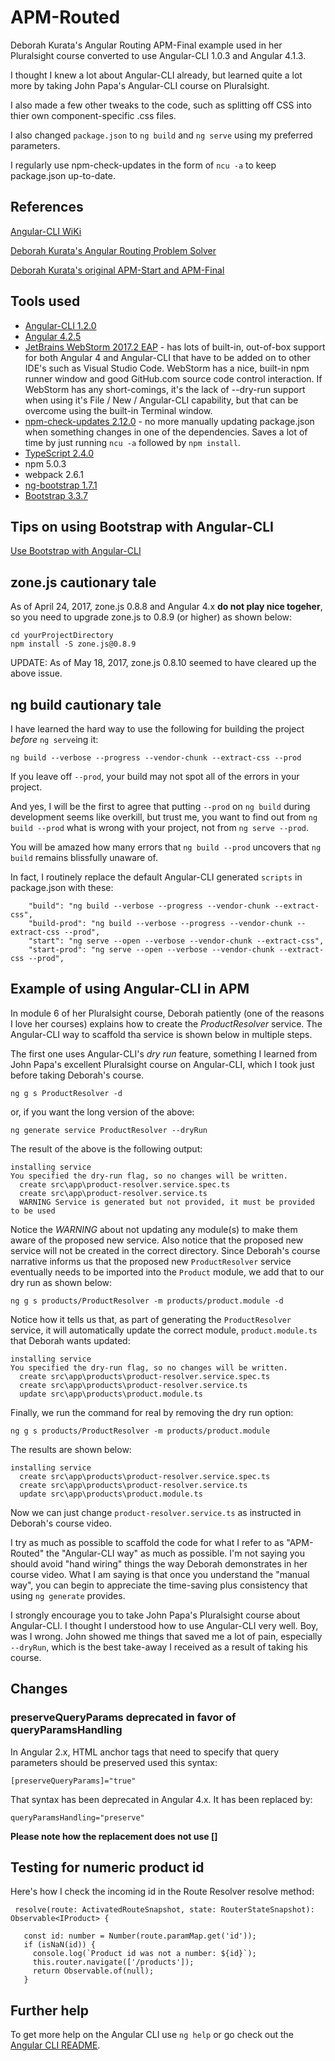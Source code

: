 # APM-Routed

Deborah Kurata's Angular Routing APM-Final example used in her Pluralsight course converted to use Angular-CLI 1.0.3 and Angular 4.1.3.

I thought I knew a lot about Angular-CLI already, but learned quite a lot more by taking John Papa's Angular-CLI course on Pluralsight.

I also made a few other tweaks to the code, such as splitting off CSS into thier own component-specific .css files.

I also changed `package.json` to `ng build` and `ng serve` using my preferred parameters.

I regularly use npm-check-updates in the form of `ncu -a` to keep package.json up-to-date.

## References

[Angular-CLI WiKi](https://github.com/angular/angular-cli/wiki)

[Deborah Kurata's Angular Routing Problem Solver](http://blogs.msmvps.com/deborahk/angular-routing-problem-solver/)

[Deborah Kurata's original APM-Start and APM-Final](https://github.com/DeborahK/Angular-Routing)

## Tools used

* [Angular-CLI 1.2.0](https://github.com/angular/angular-cli/wiki)
* [Angular 4.2.5](http://angular.io)
* [JetBrains WebStorm 2017.2 EAP](https://www.jetbrains.com/webstorm/) - has lots of built-in, out-of-box support for both Angular 4 and Angular-CLI that have to be added on to other IDE's such as Visual Studio Code.  WebStorm has a nice, built-in npm runner window and good GitHub.com source code control interaction.  If WebStorm has any short-comings, it's the lack of --dry-run support when using it's File / New / Angular-CLI capability, but that can be overcome using the built-in Terminal window.
* [npm-check-updates 2.12.0](https://www.npmjs.com/package/npm-check-updates) - no more manually updating package.json when something changes in one of the dependencies.  Saves a lot of time by just running `ncu -a` followed by `npm install`.
* [TypeScript 2.4.0](https://www.npmjs.com/package/typescript)
* npm 5.0.3
* webpack 2.6.1
* [ng-bootstrap 1.7.1](https://ng-bootstrap.github.io/)
* [Bootstrap 3.3.7](http://getbootstrap.com/)

## Tips on using Bootstrap with Angular-CLI
 
 [Use Bootstrap with Angular-CLI](https://github.com/angular/angular-cli/wiki/stories-include-bootstrap)

## zone.js cautionary tale
As of April 24, 2017, zone.js 0.8.8 and Angular 4.x __do not play nice togeher__, so you need to upgrade zone.js to 0.8.9 (or higher) as shown below:
```
cd yourProjectDirectory
npm install -S zone.js@0.8.9
```

UPDATE: As of May 18, 2017, zone.js 0.8.10 seemed to have cleared up the above issue.

## ng build cautionary tale

I have learned the hard way to use the following for building the project _before_ `ng serve`ing it:

```
ng build --verbose --progress --vendor-chunk --extract-css --prod
```


If you leave off `--prod`, your build may not spot all of the errors in your project.  

And yes, I will be the first to agree that putting `--prod` on `ng build` during development seems like overkill, but trust me, you want to find out from `ng build --prod` what is wrong with your project, not from `ng serve --prod`.

You will be amazed how many errors that `ng build --prod` uncovers that `ng build` remains blissfully unaware of.
 
In fact, I routinely replace the default Angular-CLI generated `scripts` in package.json with these:
```
    "build": "ng build --verbose --progress --vendor-chunk --extract-css",
    "build-prod": "ng build --verbose --progress --vendor-chunk --extract-css --prod",
    "start": "ng serve --open --verbose --vendor-chunk --extract-css",
    "start-prod": "ng serve --open --verbose --vendor-chunk --extract-css --prod",
```

## Example of using Angular-CLI in APM

In module 6 of her Pluralsight course, Deborah patiently (one of the reasons I love her courses) explains how to create the _ProductResolver_ service.
The Angular-CLI way to scaffold tha service is shown below in multiple steps.  

The first one uses Angular-CLI's _dry run_ feature, something I learned from John Papa's excellent Pluralsight course on Angular-CLI, which I took just before taking Deborah's course.

`ng g s ProductResolver -d`

or, if you want the long version of the above:

`ng generate service ProductResolver --dryRun`

The result of the above is the following output:

```
installing service
You specified the dry-run flag, so no changes will be written.
  create src\app\product-resolver.service.spec.ts
  create src\app\product-resolver.service.ts
  WARNING Service is generated but not provided, it must be provided to be used
```

Notice the _WARNING_ about not updating any module(s) to make them aware of the proposed new service.
Also notice that the proposed new service will not be created in the correct directory.
Since Deborah's course narrative informs us that the proposed new `ProductResolver` service eventually needs to be imported into the `Product` module,
we add that to our dry run as shown below:

`ng g s products/ProductResolver -m products/product.module -d`


Notice how it tells us that, as part of generating the `ProductResolver` service, it will automatically update the correct module, `product.module.ts` that Deborah wants updated:
```
installing service
You specified the dry-run flag, so no changes will be written.
  create src\app\products\product-resolver.service.spec.ts
  create src\app\products\product-resolver.service.ts
  update src\app\products\product.module.ts
```


Finally, we run the command for real by removing the dry run option:

`ng g s products/ProductResolver -m products/product.module`

The results are shown below:

```
installing service
  create src\app\products\product-resolver.service.spec.ts
  create src\app\products\product-resolver.service.ts
  update src\app\products\product.module.ts
```

Now we can just change `product-resolver.service.ts` as instructed in Deborah's course video.

I try as much as possible to scaffold the code for what I refer to as "APM-Routed" the "Angular-CLI way" as much as possible.
I'm not saying you should avoid "hand wiring" things the way Deborah demonstrates in her course video.
What I am saying is that once you understand the "manual way", you can begin to appreciate the time-saving plus consistency that using `ng generate` provides.

I strongly encourage you to take John Papa's Pluralsight course about Angular-CLI. 
I thought I understood how to use Angular-CLI very well.
Boy, was I wrong.
John showed me things that saved me a lot of pain, especially `--dryRun`, which is the best take-away I received as a result of taking his course.


## Changes

### preserveQueryParams deprecated in favor of queryParamsHandling

In Angular 2.x, HTML anchor tags that need to specify that query parameters should be preserved used this syntax: 

`[preserveQueryParams]="true"` 

That syntax has been deprecated in Angular 4.x.  It has been replaced by:
 
 `queryParamsHandling="preserve"`
 
 __Please note how the replacement does not use []__

## Testing for numeric product id

Here's how I check the incoming id in the Route Resolver resolve method:


 ```
  resolve(route: ActivatedRouteSnapshot, state: RouterStateSnapshot): Observable<IProduct> {

    const id: number = Number(route.paramMap.get('id')); 
    if (isNaN(id)) {
      console.log(`Product id was not a number: ${id}`);
      this.router.navigate(['/products']);
      return Observable.of(null);
    }
```

## Further help

To get more help on the Angular CLI use `ng help` or go check out the [Angular CLI README](https://github.com/angular/angular-cli/blob/master/README.md).


```
